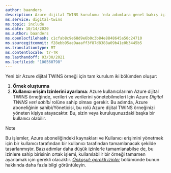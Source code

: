 ```yaml
---
author: baanders
description: Azure dijital TWINS kurulumu 'nda adımlara genel bakış için dosya ekleme
ms.service: digital-twins
ms.topic: include
ms.date: 10/14/2020
ms.author: baanders
ms.openlocfilehash: c1cfab8c9e68d9e6b0c3b84e8848645a50c24710
ms.sourcegitcommit: f28ebb95ae9aaaff3f87d8388a09b41e0b3445b5
ms.translationtype: MT
ms.contentlocale: tr-TR
ms.lasthandoff: 03/30/2021
ms.locfileid: "100560798"
---
```

Yeni bir Azure dijital TWINS örneği için tam kurulum iki bölümden oluşur:
1. **Örnek oluşturma**
2. **Kullanıcı erişim Izinlerini ayarlama**: Azure kullanıcılarının Azure dijital TWINS örneğinde, verileri ve verilerini yönetebilmeleri Için Azure *Digital TWINS veri sahibi* rolüne sahip olması gerekir. Bu adımda, Azure aboneliğinin sahibi/Yöneticisi, bu rolü Azure dijital TWINS örneğinizi yöneten kişiye atayacaktır. Bu, sizin veya kuruluşunuzdaki başka bir kullanıcı olabilir.
 
>[!NOTE]
>Bu işlemler, Azure aboneliğindeki kaynakları ve Kullanıcı erişimini yönetmek için bir kullanıcı tarafından bir kullanıcı tarafından tamamlanacak şekilde tasarlanmıştır. Bazı adımlar daha düşük izinlerle tamamlanabilse de, bu izinlere sahip birisinin ortak işlemi, kullanılabilir bir örneği tamamen ayarlamak için gerekli olacaktır. [*Önkoşul: gerekli izinler*](#prerequisites-permission-requirements) bölümünde bunun hakkında daha fazla bilgi görüntüleyin.